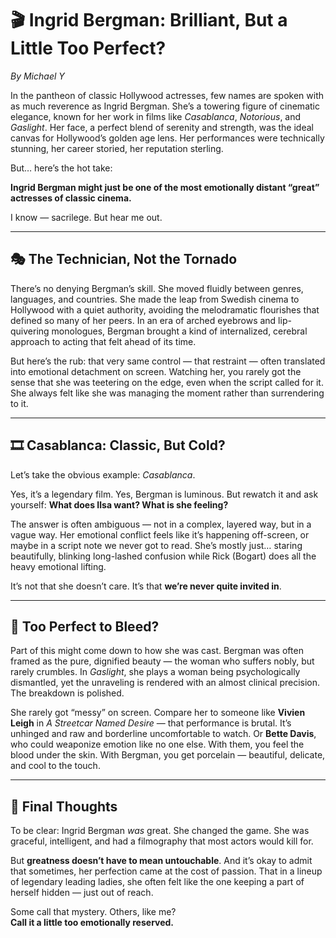 # 🎬 Ingrid Bergman: Brilliant, But a Little Too Perfect?
*By Michael Y*

In the pantheon of classic Hollywood actresses, few names are spoken with as much reverence as Ingrid Bergman. She’s a towering figure of cinematic elegance, known for her work in films like *Casablanca*, *Notorious*, and *Gaslight*. Her face, a perfect blend of serenity and strength, was the ideal canvas for Hollywood’s golden age lens. Her performances were technically stunning, her career storied, her reputation sterling.

But… here’s the hot take:

**Ingrid Bergman might just be one of the most emotionally distant “great” actresses of classic cinema.**

I know — sacrilege. But hear me out.

---

## 🎭 The Technician, Not the Tornado

There’s no denying Bergman’s skill. She moved fluidly between genres, languages, and countries. She made the leap from Swedish cinema to Hollywood with a quiet authority, avoiding the melodramatic flourishes that defined so many of her peers. In an era of arched eyebrows and lip-quivering monologues, Bergman brought a kind of internalized, cerebral approach to acting that felt ahead of its time.

But here’s the rub: that very same control — that restraint — often translated into emotional detachment on screen. Watching her, you rarely got the sense that she was teetering on the edge, even when the script called for it. She always felt like she was managing the moment rather than surrendering to it.

---

## 🎞 Casablanca: Classic, But Cold?

Let’s take the obvious example: *Casablanca*.

Yes, it’s a legendary film. Yes, Bergman is luminous. But rewatch it and ask yourself: **What does Ilsa want? What is she feeling?**

The answer is often ambiguous — not in a complex, layered way, but in a vague way. Her emotional conflict feels like it’s happening off-screen, or maybe in a script note we never got to read. She’s mostly just… staring beautifully, blinking long-lashed confusion while Rick (Bogart) does all the heavy emotional lifting.

It’s not that she doesn’t care. It’s that **we’re never quite invited in**.

---

## 👗 Too Perfect to Bleed?

Part of this might come down to how she was cast. Bergman was often framed as the pure, dignified beauty — the woman who suffers nobly, but rarely crumbles. In *Gaslight*, she plays a woman being psychologically dismantled, yet the unraveling is rendered with an almost clinical precision. The breakdown is polished.

She rarely got “messy” on screen. Compare her to someone like **Vivien Leigh** in *A Streetcar Named Desire* — that performance is brutal. It’s unhinged and raw and borderline uncomfortable to watch. Or **Bette Davis**, who could weaponize emotion like no one else. With them, you feel the blood under the skin. With Bergman, you get porcelain — beautiful, delicate, and cool to the touch.

---

## 🎤 Final Thoughts

To be clear: Ingrid Bergman *was* great. She changed the game. She was graceful, intelligent, and had a filmography that most actors would kill for.

But **greatness doesn’t have to mean untouchable**. And it’s okay to admit that sometimes, her perfection came at the cost of passion. That in a lineup of legendary leading ladies, she often felt like the one keeping a part of herself hidden — just out of reach.

Some call that mystery. Others, like me?  
**Call it a little too emotionally reserved.**

